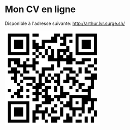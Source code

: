 # Mon CV en ligne
Disponible à l'adresse suivante: http://arthur.lvr.surge.sh/ 

<img src="https://raw.githubusercontent.com/elvanaud/webCV/main/qrcode.png" alt="qrcode" width="300"/>
